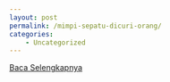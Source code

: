 ```yaml
---
layout: post
permalink: /mimpi-sepatu-dicuri-orang/
categories:
    - Uncategorized
---
```


[Baca Selengkapnya](/09)
